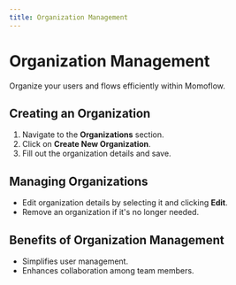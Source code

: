 ```yaml
---
title: Organization Management
---
```


# Organization Management

Organize your users and flows efficiently within Momoflow.

## Creating an Organization
1. Navigate to the **Organizations** section.
2. Click on **Create New Organization**.
3. Fill out the organization details and save.

## Managing Organizations
- Edit organization details by selecting it and clicking **Edit**.
- Remove an organization if it's no longer needed.

## Benefits of Organization Management
- Simplifies user management.
- Enhances collaboration among team members.
